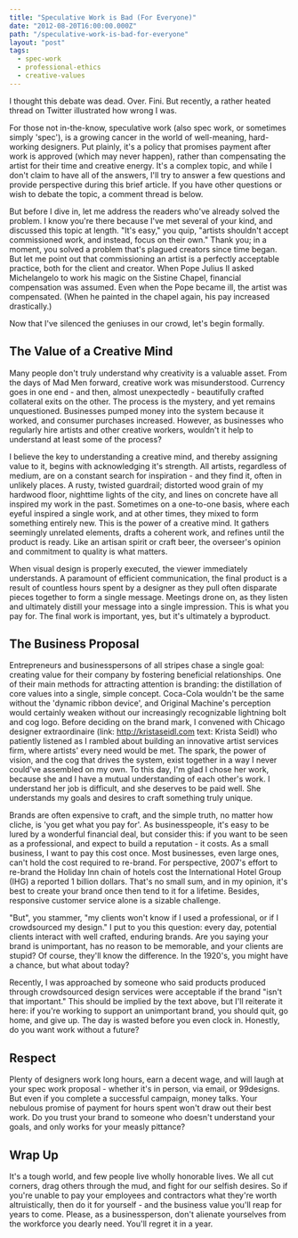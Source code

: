 ```yaml
---
title: "Speculative Work is Bad (For Everyone)"
date: "2012-08-20T16:00:00.000Z"
path: "/speculative-work-is-bad-for-everyone"
layout: "post"
tags:
  - spec-work
  - professional-ethics
  - creative-values
---
```

I thought this debate was dead. Over. Fini. But recently, a rather heated thread on Twitter illustrated how wrong I was.

For those not in-the-know, speculative work (also spec work, or sometimes simply 'spec'), is a growing cancer in the world of well-meaning, hard-working designers. Put plainly, it's a policy that promises payment after work is approved (which may never happen), rather than compensating the artist for their time and creative energy. It's a complex topic, and while I don't claim to have all of the answers, I'll try to answer a few questions and provide perspective during this brief article. If you have other questions or wish to debate the topic, a comment thread is below.

But before I dive in, let me address the readers who've already solved the problem. I know you're there because I've met several of your kind, and discussed this topic at length. "It's easy," you quip, "artists shouldn't accept commissioned work, and instead, focus on their own." Thank you; in a moment, you solved a problem that's plagued creators since time began. But let me point out that commissioning an artist is a perfectly acceptable practice, both for the client and creator. When Pope Julius II asked Michelangelo to work his magic on the Sistine Chapel, financial compensation was assumed. Even when the Pope became ill, the artist was compensated. (When he painted in the chapel again, his pay increased drastically.)

Now that I've silenced the geniuses in our crowd, let's begin formally.

## The Value of a Creative Mind

Many people don't truly understand why creativity is a valuable asset. From the days of Mad Men forward, creative work was misunderstood. Currency goes in one end - and then, almost unexpectedly - beautifully crafted collateral exits on the other. The process is the mystery, and yet remains unquestioned. Businesses pumped money into the system because it worked, and consumer purchases increased. However, as businesses who regularly hire artists and other creative workers, wouldn't it help to understand at least some of the process?

I believe the key to understanding a creative mind, and thereby assigning value to it, begins with acknowledging it's strength. All artists, regardless of medium, are on a constant search for inspiration - and they find it, often in unlikely places. A rusty, twisted guardrail; distorted wood grain of my hardwood floor, nighttime lights of the city, and lines on concrete have all inspired my work in the past. Sometimes on a one-to-one basis, where each eyeful inspired a single work, and at other times, they mixed to form something entirely new. This is the power of a creative mind. It gathers seemingly unrelated elements, drafts a coherent work, and refines until the product is ready. Like an artisan spirit or craft beer, the overseer's opinion and commitment to quality is what matters.

When visual design is properly executed, the viewer immediately understands. A paramount of efficient communication, the final product is a result of countless hours spent by a designer as they pull often disparate pieces together to form a single message. Meetings drone on, as they listen and ultimately distill your message into a single impression. This is what you pay for. The final work is important, yes, but it's ultimately a byproduct.

## The Business Proposal

Entrepreneurs and businesspersons of all stripes chase a single goal: creating value for their company by fostering beneficial relationships. One of their main methods for attracting attention is branding: the distillation of core values into a single, simple concept. Coca-Cola wouldn't be the same without the 'dynamic ribbon device', and Original Machine's perception would certainly weaken without our increasingly recognizable lightning bolt and cog logo. Before deciding on the brand mark, I convened with Chicago designer extraordinaire (link: http://kristaseidl.com text: Krista Seidl) who patiently listened as I rambled about building an innovative artist services firm, where artists' every need would be met. The spark, the power of vision, and the cog that drives the system, exist together in a way I never could've assembled on my own. To this day, I'm glad I chose her work, because she and I have a mutual understanding of each other's work. I understand her job is difficult, and she deserves to be paid well. She understands my goals and desires to craft something truly unique.

Brands are often expensive to craft, and the simple truth, no matter how cliche, is 'you get what you pay for'. As businesspeople, it's easy to be lured by a wonderful financial deal, but consider this: if you want to be seen as a professional, and expect to build a reputation - it costs. As a small business, I want to pay this cost once. Most businesses, even large ones, can't hold the cost required to re-brand. For perspective, 2007's effort to re-brand the Holiday Inn chain of hotels cost the International Hotel Group (IHG) a reported 1 billion dollars. That's no small sum, and in my opinion, it's best to create your brand once then tend to it for a lifetime. Besides, responsive customer service alone is a sizable challenge.

"But", you stammer, "my clients won't know if I used a professional, or if I crowdsourced my design." I put to you this question: every day, potential clients interact with well crafted, enduring brands. Are you saying your brand is unimportant, has no reason to be memorable, and your clients are stupid? Of course, they'll know the difference. In the 1920's, you might have a chance, but what about today?

Recently, I was approached by someone who said products produced through crowdsourced design services were acceptable if the brand "isn't that important." This should be implied by the text above, but I'll reiterate it here: if you're working to support an unimportant brand, you should quit, go home, and give up. The day is wasted before you even clock in. Honestly, do you want work without a future?

## Respect

Plenty of designers work long hours, earn a decent wage, and will laugh at your spec work proposal - whether it's in person, via email, or 99designs. But even if you complete a successful campaign, money talks. Your nebulous promise of payment for hours spent won't draw out their best work. Do you trust your brand to someone who doesn't understand your goals, and only works for your measly pittance?

## Wrap Up

It's a tough world, and few people live wholly honorable lives. We all cut corners, drag others through the mud, and fight for our selfish desires. So if you're unable to pay your employees and contractors what they're worth altruistically, then do it for yourself - and the business value you'll reap for years to come. Please, as a businessperson, don't alienate yourselves from the workforce you dearly need. You'll regret it in a year.
